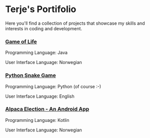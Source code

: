 # Terje's Portifolio
Here you'll find a collection of projects that showcase my skills and interests in coding and development.

### [Game of Life](/GameOfLife)
Programming Language: Java

User Interface Language: Norwegian
### [Python Snake Game](/PythonSnakeGame)
Programming Language: Python (of course :-)

User Interface Language: English

### [Alpaca Election - An Android App](/AlpacaAndroidApp)
Programming Language: Kotlin

User Interface Language: Norwegian
